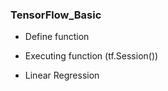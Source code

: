 ### TensorFlow_Basic

 - Define function
 - Executing function (tf.Session())


 - Linear Regression
